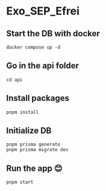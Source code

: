 # Exo_SEP_Efrei

## Start the DB with docker
`docker compose up -d`

## Go in the api folder
`cd api`

## Install packages
`pnpm install`

## Initialize DB
`pnpm prisma generate`  
`pnpm prisma migrate dev`

## Run the app 😊
`pnpm start`
